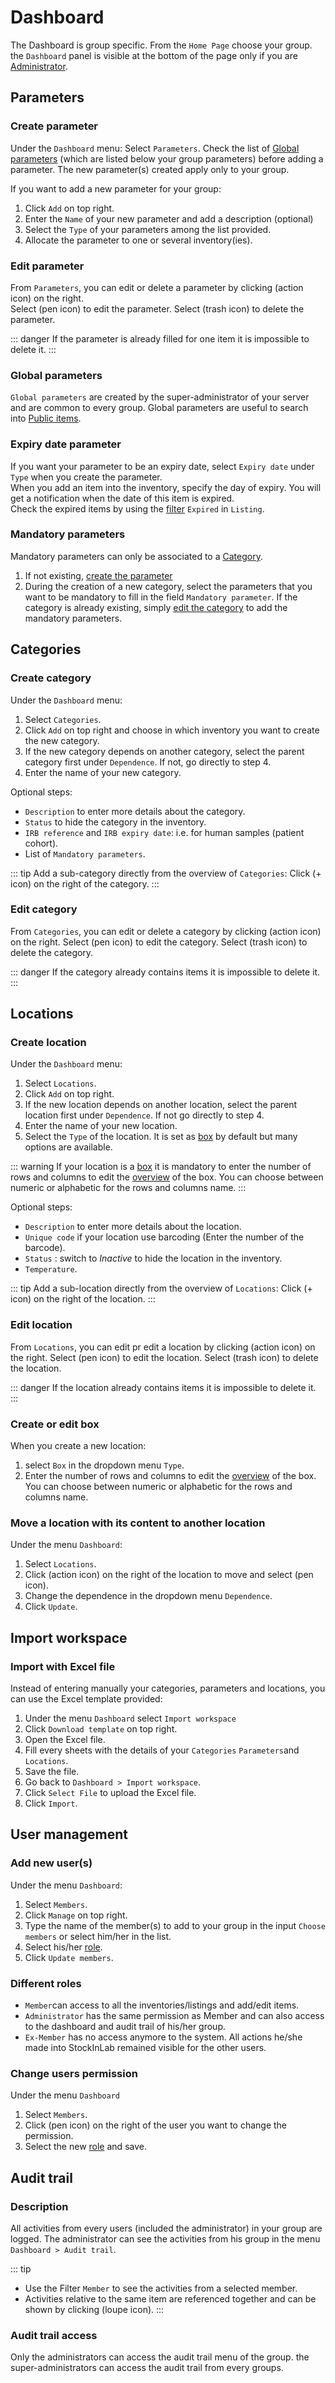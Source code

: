 # Dashboard
 The Dashboard is group specific. From the `Home Page` choose your group. the `Dashboard` panel is visible at the bottom of the page only if you are [Administrator](#change-users-permission).

## Parameters

### Create parameter
Under the `Dashboard` menu:
Select  `Parameters`.
Check the list of [Global parameters](#global-parameters) (which are listed below your group parameters) before adding a parameter. The new parameter(s) created apply only to your group.  

If you want to add a new parameter for your group:
1. Click `Add` on top right.  
2. Enter the `Name` of your new parameter and add a description (optional)
3. Select the `Type` of your parameters among the list provided.
4. Allocate the parameter to one or several inventory(ies).

### Edit parameter
From `Parameters`, you can edit or delete a parameter by clicking (action icon) on the right.  
Select (pen icon) to edit the parameter. Select (trash icon) to delete the parameter. 

::: danger
If the parameter is already filled for one item it is impossible to delete it.
:::

### Global parameters
`Global parameters` are created by the super-administrator of your server and are common to every group. Global parameters are useful to search into [Public items](./items.md#search-into-public-items). 

### Expiry date parameter
If you want your parameter to be an expiry date, select `Expiry date` under `Type` when you create the parameter.  
When you add an item into the inventory, specify the day of expiry. You will get a notification when the date of this item is expired.  
Check the expired items by using the [filter](./items.md#filters) `Expired` in `Listing`.

### Mandatory parameters
Mandatory parameters can only be associated to a [Category](#create-category). 
1. If not existing, [create the parameter](#create-parameter)
2. During the creation of a new category, select the parameters that you want to be mandatory to fill in the field `Mandatory parameter`. If the category is already existing, simply [edit the category](#edit-category) to add the mandatory parameters.   

## Categories

### Create category
Under the `Dashboard` menu:
1. Select `Categories`. 
2. Click `Add` on top right and choose in which inventory you want to create the new category.
3. If the new category depends on another category, select the parent category first under `Dependence`. If not, go directly to step 4.
4. Enter the name of your new category.

Optional steps:
* `Description` to enter more details about the category.
* `Status` to hide the category in the inventory.
* `IRB reference` and `IRB expiry date`: i.e. for human samples (patient cohort).
* List of `Mandatory parameters`.

::: tip
Add a sub-category directly from the overview of `Categories`: Click (+ icon) on the right of the category.
:::

### Edit category
From `Categories`, you can edit or delete a category by clicking (action icon) on the right.
Select (pen icon) to edit the category. Select (trash icon) to delete the category.

::: danger
If the category already contains items it is impossible to delete it.
:::

## Locations

### Create location
Under the `Dashboard` menu:
1. Select `Locations`. 
2. Click `Add` on top right.
3. If the new location depends on another location, select the parent location first under `Dependence`. If not go directly to step 4.
4. Enter the name of your new location. 
5. Select the `Type` of the location. It is set as [box](#create-or-edit-box) by default but many options are available.

::: warning
If your location is a [box](#create-or-edit-box)  it is mandatory to enter the number of rows and columns to edit the [overview](./storage.md#space-in-box) of the box. You can choose between numeric or alphabetic for the rows and columns name.
:::

Optional steps:
* `Description` to enter more details about the location.
* `Unique code` if your location use barcoding (Enter the number of the barcode).
* `Status` : switch to *Inactive* to hide the location in the inventory.
* `Temperature`.

::: tip
Add a sub-location directly from the overview of `Locations`: Click (+ icon) on the right of the location.
:::

### Edit location
From `Locations`, you can edit pr edit a location by clicking (action icon) on the right.
Select (pen icon) to edit the location. Select (trash icon) to delete the location.

::: danger
If the location already contains items it is impossible to delete it.
:::

### Create or edit box
When you create a new location:
 1. select `Box` in the dropdown menu `Type`.
2. Enter the number of rows and columns to edit the [overview](./storage.md#space-in-box) of the box. You can choose between numeric or alphabetic for the rows and columns name.

### Move a location with its content to another location
Under the menu `Dashboard`:
1. Select `Locations`.
2. Click (action icon) on the right of the location to move and select (pen icon).
3. Change the dependence in the dropdown menu `Dependence`.
4. Click `Update`.

## Import workspace

### Import with Excel file
Instead of entering manually your categories, parameters and locations, you can use the Excel template provided:
1. Under the menu `Dashboard` select `Import workspace`
2. Click `Download template` on top right.
3. Open the Excel file.
4. Fill every sheets with the details of your `Categories` `Parameters`and `Locations`. 
5. Save the file.
6. Go back to `Dashboard > Import workspace`. 
7. Click `Select File`  to upload the Excel file.
8. Click `Import`.

## User management

### Add new user(s)
Under the menu `Dashboard`:
1. Select `Members`.
2. Click `Manage` on top right.
3. Type the name of the member(s) to add to your group in the input `Choose members` or select him/her in the list.
4. Select his/her [role](#different-roles).
5. Click `Update members`.

### Different roles
* `Member`can access to all the inventories/listings and add/edit items.
* `Administrator` has the same permission as Member and can also access to the dashboard and audit trail of his/her group.
* `Ex-Member` has no access anymore to the system. All actions he/she made into StockInLab remained visible for the other users.

### Change users permission
Under the menu `Dashboard` 
1. Select `Members`. 
2. Click (pen icon) on the right of the user you want to change the permission.
3. Select the new [role](#different-roles) and save.

## Audit trail

### Description
All activities from every users (included the administrator) in your group are logged.
The administrator can see the activities from his group in the menu `Dashboard > Audit trail`. 

::: tip
* Use the Filter `Member` to see the activities from a selected member.
* Activities relative to the same item are referenced together and can be shown by clicking (loupe icon).
:::

### Audit trail access
Only the administrators can access the audit trail menu of the group. the super-administrators can access the audit trail from every groups.
